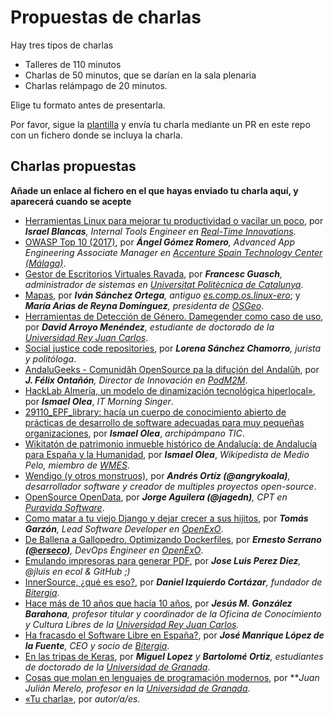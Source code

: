 # Propuestas de charlas

Hay tres tipos de charlas

* Talleres de 110 minutos
* Charlas de 50 minutos, que se darían en la sala plenaria
* Charlas relámpago de 20 minutos.

Elige tu formato antes de presentarla.

Por favor, sigue la
[plantilla](plantilla.md) y envía tu charla mediante un PR en este
repo con un fichero donde se incluya la charla.

## Charlas propuestas

**Añade un enlace al fichero en el que hayas enviado tu charla aquí, y
aparecerá cuando se acepte**

* [Herramientas Linux para mejorar tu productividad o vacilar un poco](herramientas-linux.md), por ***Israel Blancas**, Internal Tools Engineer en [Real-Time Innovations](https://www.rti.com/)*.
* [OWASP Top 10 (2017)](owasp-top-10_2017.md), por ***Ángel Gómez Romero**, Advanced App Engineering Associate Manager en [Accenture Spain Technology Center (Málaga)](https://www.accenture.com/es-es/delivery-center-malaga)*.
* [Gestor de Escritorios Virtuales Ravada](ravada.md), por ***Francesc Guasch**, administrador de sistemas en [Universitat Politècnica de Catalunya](https://www.upc.edu)*.
* [Mapas](mapas.md), por ***Iván Sánchez Ortega**, antiguo [es.comp.os.linux-ero](http://www.escomposlinux.org/)*; y ***María Arias de Reyna Domínguez**, presidenta de [OSGeo](https://www.osgeo.org/)*.
* [Herramientas de Detección de Género. Damegender como caso de uso](damegender.md), por ***David Arroyo Menéndez**, estudiante de doctorado de la [Universidad Rey Juan Carlos](https://www.urjc.es/)*.
* [Social justice code repositories](repositories.md), por ***Lorena Sánchez Chamorro**, jurista y politóloga*.
* [AndaluGeeks - Comunidâh OpenSource pa la difuçión del Andalûh](andalugeeks.md), por ***J. Félix Ontañón**, Director de Innovación en [PodM2M](https://podm2m.com/)*.
* [HackLab Almería, un modelo de dinamización tecnológica hiperlocal»](HLA-dinamizacion-hiperlocal.md), por ***Ismael Olea***,  _IT Morning Singer_.
* [29110_EPF_library: hacía un cuerpo de conocimiento abierto de prácticas de desarrollo de software adecuadas para muy pequeñas organizaciones](29110-EPF_library.md), por ***Ismael Olea***, *archipámpano TIC*.
* [Wikitatón de patrimonio inmueble histórico de Andalucía: de Andalucía para España y la Humanidad](Wikitaton.md), por ***Ismael Olea***, *Wikipedista de Medio Pelo, miembro de [WMES](http://wikimedia.es)*.
* [Wendigo (y otros monstruos)](wendigo.md), por ***Andrés Ortíz (@angrykoala)**, desarrollador software y creador de multiples proyectos open-source*.
* [OpenSource OpenData](OpenSourceOpenData.md), por ***Jorge Aguilera (@jagedn)**, CPT en [Puravida Software](https://www.puravida-software.com/)*.
* [Como matar a tu viejo Django y dejar crecer a sus hijitos](django-hijitos.md), por ***Tomás Garzón**, Lead Software Developer en [OpenExO](https://www.openexo.com)*.
* [De Ballena a Gallopedro. Optimizando Dockerfiles](dockerfile-optimization.md), por ***Ernesto Serrano ([@erseco](https://github.com/erseco))**, DevOps Engineer en [OpenExO](https://www.openexo.com)*.
* [Emulando impresoras para generar PDF](papel2pdf.md), por ***Jose Luis Perez Diez**, @jluis en ecol & GitHub ;)*
* [InnerSource, ¿qué es eso?](innersource.md), por ***Daniel Izquierdo Cortázar**, fundador de [Bitergia](https://bitergia.com)*.
* [Hace más de 10 años que hacía 10 años](10y10.md), por ***Jesús M. González Barahona**, profesor titular y coordinador de la Oficina de Conocimiento y Cultura Libres de la [Universidad Rey Juan Carlos](https://www.urjc.es/).*
* [Ha fracasdo el Software Libre en España?](ha-fracasado-software-libre-espana.md), por ***José Manrique López de la Fuente**, CEO y socio de [Bitergia](https://bitergia.com)*.
* [En las tripas de Keras](EnLasTripasDeKeras.md), por ***Miguel Lopez** y **Bartolomé Ortiz**, estudiantes de doctorado de la [Universidad de Granada](https://www.ugr.es/)*.
* [Cosas que molan en lenguajes de programación modernos](lenguajes-molan.md), por ***Juan Julián Merelo, profesor en la [Universidad de Granada](https://www.ugr.es/)*.
* [«Tu charla»](plantilla.md), por *autor/a/es*.
